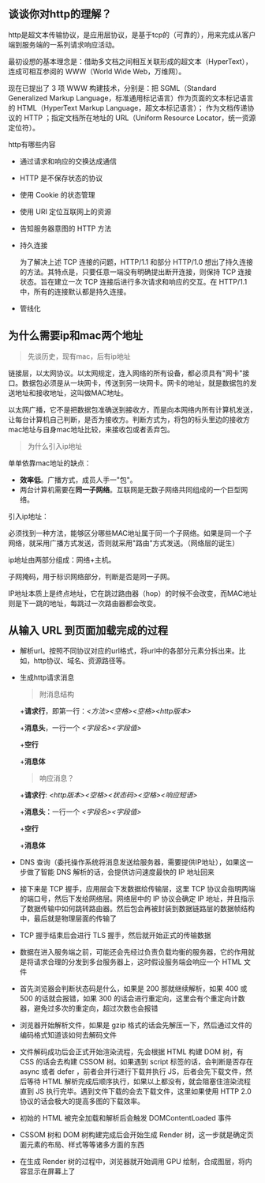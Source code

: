## 谈谈你对http的理解？

http是超文本传输协议，是应用层协议，是基于tcp的（可靠的），用来完成从客户端到服务端的一系列请求响应活动。



最初设想的基本理念是：借助多文档之间相互关联形成的超文本（HyperText），连成可相互参阅的 WWW（World Wide Web，万维网）。

现在已提出了 3 项 WWW 构建技术，分别是：把 SGML（Standard Generalized Markup Language，标准通用标记语言）作为页面的文本标记语言的 HTML（HyperText Markup Language，超文本标记语言）；
作为文档传递协议的 HTTP ；指定文档所在地址的 URL（Uniform Resource Locator，统一资源定位符）。



http有哪些内容

- 通过请求和响应的交换达成通信

- HTTP 是不保存状态的协议

- 使用 Cookie 的状态管理

- 使用 URI 定位互联网上的资源

- 告知服务器意图的 HTTP 方法

- 持久连接

  为了解决上述 TCP 连接的问题，HTTP/1.1 和部分 HTTP/1.0 想出了持久连接的方法。其特点是，只要任意一端没有明确提出断开连接，则保持 TCP 连接状态。旨在建立一次 TCP 连接后进行多次请求和响应的交互。在 HTTP/1.1 中，所有的连接默认都是持久连接。

- 管线化



## 为什么需要ip和mac两个地址

> 先谈历史，现有mac，后有ip地址

链接层，以太网协议。以太网规定，连入网络的所有设备，都必须具有"网卡"接口。数据包必须是从一块网卡，传送到另一块网卡。网卡的地址，就是数据包的发送地址和接收地址，这叫做MAC地址。  

以太网广播，它不是把数据包准确送到接收方，而是向本网络内所有计算机发送，让每台计算机自己判断，是否为接收方。判断方式为，将包的标头里边的接收方mac地址与自身mac地址比较，来接收包或者丢弃包。

> 为什么引入ip地址

单单依靠mac地址的缺点：

- **效率低**。广播方式，成员人手一"包"。
- 两台计算机需要在**同一子网络**。互联网是无数子网络共同组成的一个巨型网络。

引入ip地址：

必须找到一种方法，能够区分哪些MAC地址属于同一个子网络。如果是同一个子网络，就采用广播方式发送，否则就采用"路由"方式发送。（网络层的诞生）

ip地址由两部分组成：网络+主机。

子网掩码，用于标识网络部分，判断是否是同一子网。



IP地址本质上是终点地址，它在跳过路由器（hop）的时候不会改变，而MAC地址则是下一跳的地址，每跳过一次路由器都会改变。



## 从输入 URL 到页面加载完成的过程

- 解析url。按照不同协议对应的url格式，将url中的各部分元素分拆出来。比如，http协议、域名、资源路径等。

- 生成http请求消息

  > 附消息结构

  +**请求行**，即第一行：*<方法><空格><URI><空格><http版本>*

  +**消息头**，一行一个 *<字段名><字段值>*

  +**空行**

  +**消息体**

  > 响应消息？

  +**请求行**: *<http版本><空格><状态码><空格><响应短语>*

  +**消息头**：一行一个 *<字段名><字段值>*

  +**空行**

  +**消息体**

- DNS 查询（委托操作系统将消息发送给服务器，需要提供IP地址），如果这一步做了智能 DNS 解析的话，会提供访问速度最快的 IP 地址回来

-  接下来是 TCP 握手，应用层会下发数据给传输层，这里 TCP 协议会指明两端的端口号，然后下发给网络层。网络层中的 IP 协议会确定 IP 地址，并且指示了数据传输中如何跳转路由器。然后包会再被封装到数据链路层的数据帧结构中，最后就是物理层面的传输了

- TCP 握手结束后会进行 TLS 握手，然后就开始正式的传输数据

- 数据在进入服务端之前，可能还会先经过负责负载均衡的服务器，它的作用就是将请求合理的分发到多台服务器上，这时假设服务端会响应一个 HTML 文件

- 首先浏览器会判断状态码是什么，如果是 200 那就继续解析，如果 400 或 500 的话就会报错，如果 300 的话会进行重定向，这里会有个重定向计数器，避免过多次的重定向，超过次数也会报错

- 浏览器开始解析文件，如果是 gzip 格式的话会先解压一下，然后通过文件的编码格式知道该如何去解码文件

- 文件解码成功后会正式开始渲染流程，先会根据 HTML 构建 DOM 树，有 CSS 的话会去构建 CSSOM 树。如果遇到 script 标签的话，会判断是否存在 async 或者 defer ，前者会并行进行下载并执行 JS，后者会先下载文件，然后等待 HTML 解析完成后顺序执行，如果以上都没有，就会阻塞住渲染流程直到 JS 执行完毕。遇到文件下载的会去下载文件，这里如果使用 HTTP 2.0 协议的话会极大的提高多图的下载效率。

- 初始的 HTML 被完全加载和解析后会触发 DOMContentLoaded 事件

- CSSOM 树和 DOM 树构建完成后会开始生成 Render 树，这一步就是确定页面元素的布局、样式等等诸多方面的东西

- 在生成 Render 树的过程中，浏览器就开始调用 GPU 绘制，合成图层，将内容显示在屏幕上了





































































































































































